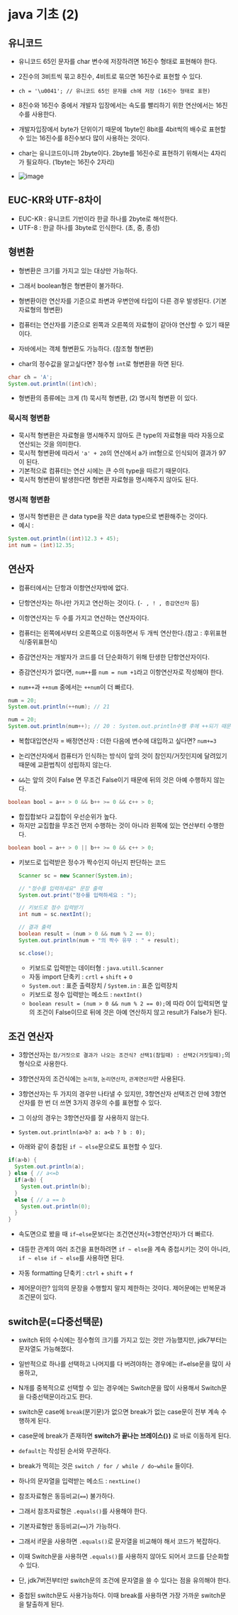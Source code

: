 # java 기초 (2)

## 유니코드
- 유니코드 65인 문자를 char 변수에 저장하려면 16진수 형태로 표현해야 한다.
- 2진수의 3비트씩 묶고 8진수, 4비트로 묶으면 16진수로 표현할 수 있다. 
- `ch = '\u0041'; // 유니코드 65인 문자를 ch에 저장 (16진수 형태로 표현)`

- 8진수와 16진수 중에서 개발자 입장에서는 속도를 빨리하기 위한 연산에서는 16진수를 사용한다. 
- 개발자입장에서 byte가 단위이기 때문에 1byte인 8bit를 4bit씩의 배수로 표현할 수 있는 16진수를 8진수보다 많이 사용하는 것이다. 

- char는 유니코드이니까 2byte이다. 2byte를 16진수로 표현하기 위해서는 4자리가 필요하다. (1byte는 16진수 2자리)
- ![image](https://user-images.githubusercontent.com/77392444/110401492-00787280-80bd-11eb-9d8d-8db1041b29b1.png)



## EUC-KR와 UTF-8차이
- EUC-KR : 유니코트 기반이라 한글 하나를 2byte로 해석한다. 
- UTF-8 : 한글 하나를 3byte로 인식한다. (초, 중, 종성)

## 형변환
- 형변환은 크기를 가지고 있는 대상만 가능하다.
- 그래서 boolean형은 형변환이 불가하다.

- 형변환이란 연산자를 기준으로 좌변과 우변안에 타입이 다른 경우 발생된다. (기본자료형의 형변환)
- 컴퓨터는 연산자를 기준으로 왼쪽과 오른쪽의 자료형이 같아야 연산할 수 있기 때문이다. 

- 자바에서는 객체 형변환도 가능하다. (참조형 형변환)

- char의 정수값을 알고싶다면? 정수형 `int`로 형변환을 하면 된다. 

```java
char ch = 'A';
System.out.println((int)ch);
```

- 형변환의 종류에는 크게 (1) 묵시적 형변환, (2) 명시적 형변환 이 있다.

### 묵시적 형변환
- 묵시적 형변환은 자료형을 명시해주지 않아도 큰 type의 자료형을 따라 자동으로 연산되는 것을 의미한다. 
- 묵시적 형변환에 따라서 `'a' + 20`의 연산에서 a가 int형으로 인식되어 결과가 97이 된다. 
- 기본적으로 컴퓨터는 연산 시에는 큰 수의 type을 따르기 때문이다. 
- 묵시적 형변환이 발생한다면 형변환 자료형을 명시해주지 않아도 된다. 

### 명시적 형변환
- 명시적 형변환은 큰 data type을 작은 data type으로 변환해주는 것이다.
- 예시 : 

```java
System.out.println((int)12.3 + 45);
int num = (int)12.35;
```

## 연산자
- 컴퓨터에서는 단항과 이항연산자밖에 없다.
- 단항연산자는 하나만 가지고 연산하는 것이다. (`- , ! , 증감연산자` 등)
- 이항연산자는 두 수를 가지고 연산하는 연산자이다. 
- 컴퓨터는 왼쪽에서부터 오른쪽으로 이동하면서 두 개씩 연산한다.(참고 : 후위표현식/중위표현식)

- 증감연산자는 개발자가 코드를 더 단순화하기 위해 탄생한 단항연산자이다. 
- 증감연산자가 없다면, `num++`를 `num = num +1`라고 이항연산자로 작성해야 한다.
- `num++`과 `++num` 중에서는 `++num`이 더 빠르다.

```java
num = 20;
System.out.println(++num); // 21

num = 20;
System.out.println(num++); // 20 : System.out.println수행 후에 ++되기 때문이다.
```

- 복합대입연산자 = 배정연산자 : 더한 다음에 변수에 대입하고 싶다면? `num+=3`

- 논리연산자에서 컴퓨터가 인식하는 방식이 앞의 것이 참인지/거짓인지에 달려있기 때문에 교환법칙이 성립하지 않는다. 
- `&&`는 앞의 것이 False 면 무조건 False이기 때문에 뒤의 것은 아예 수행하지 않는다. 

```java
boolean bool = a++ > 0 && b++ >= 0 && c++ > 0;
```

- 합집합보다 교집합이 우선순위가 높다.
- 하지만 교집합을 무조건 먼저 수행하는 것이 아니라 왼쪽에 있는 연산부터 수행한다. 

```java
boolean bool = a++ > 0 || b++ >= 0 && c++ > 0;
```

- 키보드로 입력받은 정수가 짝수인지 아닌지 판단하는 코드 

  ```java
  Scanner sc = new Scanner(System.in);

  // "정수를 입력하세요" 문장 출력
  System.out.print("정수를 입력하세요 : ");

  // 키보드로 정수 입력받기
  int num = sc.nextInt();

  // 결과 출력
  boolean result = (num > 0 && num % 2 == 0); 
  System.out.println(num + "의 짝수 유무 : " + result);

  sc.close();
  ```

  - 키보드로 입력받는 데이터형 : `java.utill.Scanner`
  - 자동 import 단축키 : `crtl` + `shift` + `O`
  - `System.out` : 표준 출력장치 / `System.in` : 표준 입력장치
  - 키보드로 정수 입력받는 메소드  : `nextInt()`
  - `boolean result = (num > 0 && num % 2 == 0);`에 따라 0이 입력되면 앞의 조건이 False이므로 뒤에 것은 아예 연산하지 않고 result가 False가 된다. 


## 조건 연산자
- 3항연산자는 `참/거짓으로 결과가 나오는 조건식? 선택1(참일때) : 선택2(거짓일때);`의 형식으로 사용한다.
- 3항연산자의 조건식에는 `논리형`, `논리연산자`, `관계연산자`만 사용된다.

- 3항연산자는 두 가지의 경우만 나타낼 수 있지만, 3항연산자 선택조건 안에 3항연산자를 한 번 더 쓰면 3가지 경우의 수를 표현할 수 있다.
- 그 이상의 경우는 3항연산자를 잘 사용하지 않는다.
- `System.out.println(a>b? a: a<b ? b : 0);`
- 아래와 같이 중첩된 `if ~ else`문으로도 표현할 수 있다. 

```java
if(a>b) {
  System.out.println(a);
} else { // a<=b
  if(a<b) {
    System.out.println(b);
  }
  else { // a == b
    System.out.println(0);
  }
}
```

- 속도면으로 봤을 때 `if~else`문보다는 조건연산자(=3항연산자)가 더 빠르다.

- 대등한 관계의 여러 조건을 표현하려면 `if ~ else`을 계속 중첩시키는 것이 아니라, `if ~ else if ~ else`를 사용하면 된다. 

- 자동 formatting 단축키 : `ctrl` + `shift` + `f`

- 제어문이란? 임의의 문장을 수행할지 말지 제한하는 것이다. 제어문에는 반복문과 조건문이 있다. 

## switch문(=다중선택문)
- switch 뒤의 수식에는 정수형의 크기를 가지고 있는 것만 가능했지만, jdk7부터는 문자열도 가능해졌다.   
- 일반적으로 하나를 선택하고 나머지를 다 버려야하는 경우에는 if~else문을 많이 사용하고,
- N개를 중복적으로 선택할 수 있는 경우에는 Switch문을 많이 사용해서 Switch문을 다중선택문이라고도 한다. 


- switch문 case에 `break`(분기문)가 없으면 break가 없는 case문이 전부 계속 수행하게 된다.
- case문에 break가 존재하면 **switch가 끝나는 브레이스(`}`)** 로 바로 이동하게 된다. 
- `default`는 작성된 순서와 무관하다. 

- break가 먹히는 것은 `switch / for / while / do~while` 들이다. 
- 하나의 문자열을 입력받는 메소드 : `nextLine()`

- 참조자료형은 동등비교(`==`) 불가하다. 
- 그래서 참조자료형은 `.equals()`를 사용해야 한다.
- 기본자료형만 동등비교(`==`)가 가능하다.
- 그래서 if문을 사용하면 `.equals()`로 문자열을 비교해야 해서 코드가 복잡하다.
- 이때 Switch문을 사용하면 `.equals()`를 사용하지 않아도 되어서 코드를 단순화할 수 있다. 
- 단, jdk7버전부터만 switch문의 조건에 문자열을 쓸 수 있다는 점을 유의해야 한다. 

- 중첩된 switch문도 사용가능하다. 이때 break를 사용하면 가장 가까운 switch문을 탈출하게 된다.
